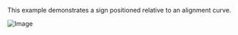 This example demonstrates a sign positioned relative to an alignment curve.

![Image](../../figures/examples/ex-linear-placement.png)